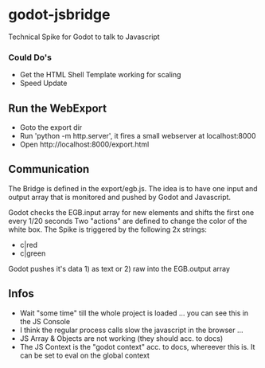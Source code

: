 # godot-jsbridge
Technical Spike for Godot to talk to Javascript

### Could Do's
- Get the HTML Shell Template working for scaling
- Speed Update

## Run the WebExport
- Goto the export dir
- Run 'python -m http.server', it fires a small webserver at localhost:8000
- Open http://localhost:8000/export.html

## Communication
The Bridge is defined in the export/egb.js. The idea is to have one input and output array that is monitored and pushed by Godot and Javascript.

Godot checks the EGB.input array for new elements and shifts the first one every 1/20 seconds
Two "actions" are defined to change the color of the white box. The Spike is triggered by the following 2x strings:
- c|red
- c|green

Godot pushes it's data 1) as text or 2) raw into the EGB.output array

## Infos
- Wait "some time" till the whole project is loaded ... you can see this in the JS Console
- I think the regular process calls slow the javascript in the browser ...
- JS Array & Objects are not working (they should acc. to docs)
- The JS Context is the "godot context" acc. to docs, whereever this is. It can be set to eval on the global context

